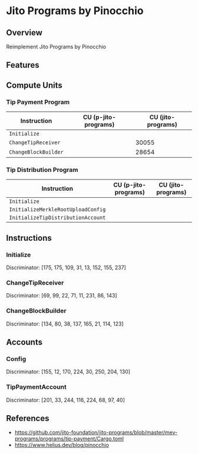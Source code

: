 # Jito Programs by Pinocchio

## Overview

Reimplement Jito Programs by Pinocchio

## Features

## Compute Units

### Tip Payment Program

| Instruction          | CU (p-jito-programs) | CU (jito-programs) |
| -------------------- | -------------------- | ------------------ |
| `Initialize`         |                      |                    |
| `ChangeTipReceiver`  |                      | 30055              |
| `ChangeBlockBuilder` |                      | 28654              |

### Tip Distribution Program

| Instruction          | CU (p-jito-programs) | CU (jito-programs) |
| -------------------- | -------------------- | ------------------ |
| `Initialize`                       |                      |                    |
| `InitializeMerkleRootUploadConfig` |                      |               |
| `InitializeTipDistributionAccount` |                      |               |

## Instructions

### Initialize

Discriminator: [175, 175, 109, 31, 13, 152, 155, 237]

### ChangeTipReceiver

Discriminator: [69, 99, 22, 71, 11, 231, 86, 143]

### ChangeBlockBuilder

Discriminator: [134, 80, 38, 137, 165, 21, 114, 123]

## Accounts

### Config

Discriminator: [155, 12, 170, 224, 30, 250, 204, 130]

### TipPaymentAccount

Discriminator: [201, 33, 244, 116, 224, 68, 97, 40]

## References
- https://github.com/jito-foundation/jito-programs/blob/master/mev-programs/programs/tip-payment/Cargo.toml
- https://www.helius.dev/blog/pinocchio
